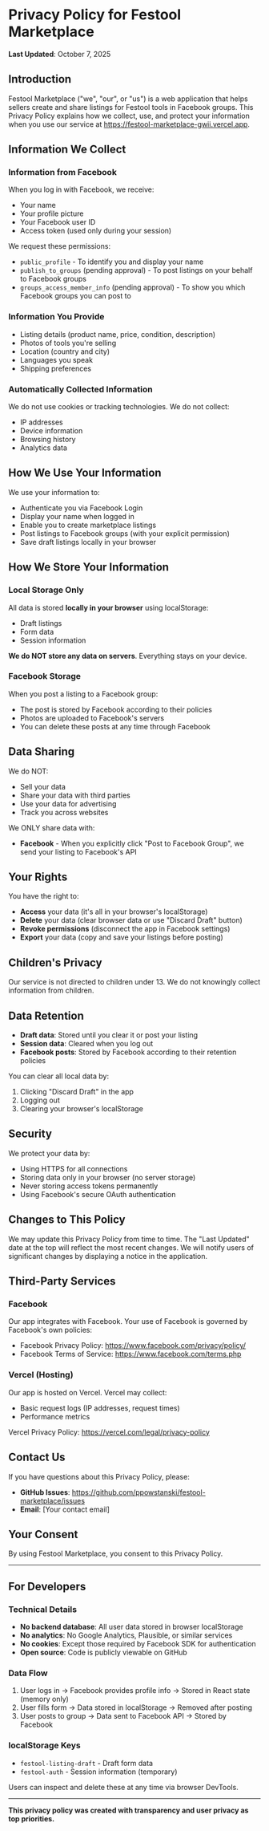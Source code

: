 # Privacy Policy for Festool Marketplace

**Last Updated**: October 7, 2025

## Introduction

Festool Marketplace ("we", "our", or "us") is a web application that helps sellers create and share listings for Festool tools in Facebook groups. This Privacy Policy explains how we collect, use, and protect your information when you use our service at https://festool-marketplace-gwii.vercel.app.

## Information We Collect

### Information from Facebook

When you log in with Facebook, we receive:
- Your name
- Your profile picture
- Your Facebook user ID
- Access token (used only during your session)

We request these permissions:
- `public_profile` - To identify you and display your name
- `publish_to_groups` (pending approval) - To post listings on your behalf to Facebook groups
- `groups_access_member_info` (pending approval) - To show you which Facebook groups you can post to

### Information You Provide

- Listing details (product name, price, condition, description)
- Photos of tools you're selling
- Location (country and city)
- Languages you speak
- Shipping preferences

### Automatically Collected Information

We do not use cookies or tracking technologies. We do not collect:
- IP addresses
- Device information
- Browsing history
- Analytics data

## How We Use Your Information

We use your information to:
- Authenticate you via Facebook Login
- Display your name when logged in
- Enable you to create marketplace listings
- Post listings to Facebook groups (with your explicit permission)
- Save draft listings locally in your browser

## How We Store Your Information

### Local Storage Only

All data is stored **locally in your browser** using localStorage:
- Draft listings
- Form data
- Session information

**We do NOT store any data on servers**. Everything stays on your device.

### Facebook Storage

When you post a listing to a Facebook group:
- The post is stored by Facebook according to their policies
- Photos are uploaded to Facebook's servers
- You can delete these posts at any time through Facebook

## Data Sharing

We do NOT:
- Sell your data
- Share your data with third parties
- Use your data for advertising
- Track you across websites

We ONLY share data with:
- **Facebook** - When you explicitly click "Post to Facebook Group", we send your listing to Facebook's API

## Your Rights

You have the right to:
- **Access** your data (it's all in your browser's localStorage)
- **Delete** your data (clear browser data or use "Discard Draft" button)
- **Revoke permissions** (disconnect the app in Facebook settings)
- **Export** your data (copy and save your listings before posting)

## Children's Privacy

Our service is not directed to children under 13. We do not knowingly collect information from children.

## Data Retention

- **Draft data**: Stored until you clear it or post your listing
- **Session data**: Cleared when you log out
- **Facebook posts**: Stored by Facebook according to their retention policies

You can clear all local data by:
1. Clicking "Discard Draft" in the app
2. Logging out
3. Clearing your browser's localStorage

## Security

We protect your data by:
- Using HTTPS for all connections
- Storing data only in your browser (no server storage)
- Never storing access tokens permanently
- Using Facebook's secure OAuth authentication

## Changes to This Policy

We may update this Privacy Policy from time to time. The "Last Updated" date at the top will reflect the most recent changes. We will notify users of significant changes by displaying a notice in the application.

## Third-Party Services

### Facebook

Our app integrates with Facebook. Your use of Facebook is governed by Facebook's own policies:
- Facebook Privacy Policy: https://www.facebook.com/privacy/policy/
- Facebook Terms of Service: https://www.facebook.com/terms.php

### Vercel (Hosting)

Our app is hosted on Vercel. Vercel may collect:
- Basic request logs (IP addresses, request times)
- Performance metrics

Vercel Privacy Policy: https://vercel.com/legal/privacy-policy

## Contact Us

If you have questions about this Privacy Policy, please:

- **GitHub Issues**: https://github.com/ppowstanski/festool-marketplace/issues
- **Email**: [Your contact email]

## Your Consent

By using Festool Marketplace, you consent to this Privacy Policy.

---

## For Developers

### Technical Details

- **No backend database**: All user data stored in browser localStorage
- **No analytics**: No Google Analytics, Plausible, or similar services
- **No cookies**: Except those required by Facebook SDK for authentication
- **Open source**: Code is publicly viewable on GitHub

### Data Flow

1. User logs in → Facebook provides profile info → Stored in React state (memory only)
2. User fills form → Data stored in localStorage → Removed after posting
3. User posts to group → Data sent to Facebook API → Stored by Facebook

### localStorage Keys

- `festool-listing-draft` - Draft form data
- `festool-auth` - Session information (temporary)

Users can inspect and delete these at any time via browser DevTools.

---

**This privacy policy was created with transparency and user privacy as top priorities.**
